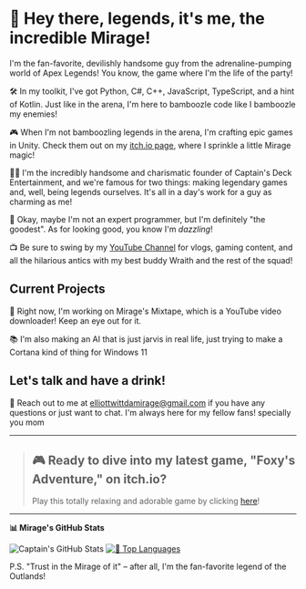 # 🎩 Hey there, legends, it's me, the incredible Mirage!

I'm the fan-favorite, devilishly handsome guy from the adrenaline-pumping world of Apex Legends! You know, the game where I'm the life of the party!

🛠️ In my toolkit, I've got Python, C#, C++, JavaScript, TypeScript, and a hint of Kotlin. Just like in the arena, I'm here to bamboozle code like I bamboozle my enemies!

🎮 When I'm not bamboozling legends in the arena, I'm crafting epic games in Unity. Check them out on my [itch.io page](https://captain-mirage.itch.io/), where I sprinkle a little Mirage magic!

🏴‍☠️ I'm the incredibly handsome and charismatic founder of Captain's Deck Entertainment, and we're famous for two things: making legendary games and, well, being legends ourselves. It's all in a day's work for a guy as charming as me!

📡 Okay, maybe I'm not an expert programmer, but I'm definitely "the goodest". As for looking good, you know I'm *dazzling*!

📺 Be sure to swing by my [YouTube Channel](https://www.youtube.com/channel/UCEi1Yl_QpYygxaLeJ3THdwA) for vlogs, gaming content, and all the hilarious antics with my best buddy Wraith and the rest of the squad!

## Current Projects

🚀 Right now, I'm working on Mirage's Mixtape, which is a YouTube video downloader! Keep an eye out for it.

📚 I'm also making an AI that is just jarvis in real life, just trying to make a Cortana kind of thing for Windows 11

## Let's talk and have a drink!

📧 Reach out to me at elliottwittdamirage@gmail.com if you have any questions or just want to chat. I'm always here for my fellow fans! specially you mom

---

> ## 🎮 Ready to dive into my latest game, "Foxy's Adventure," on itch.io?
> Play this totally relaxing and adorable game by clicking [here](https://captain-mirage.itch.io/foxys-adventure)!

---

**📊 Mirage's GitHub Stats**

![Captain's GitHub Stats](https://github-readme-stats.vercel.app/api?username=CaptainMirage&theme=gotham&show_icons=true)  [![🚀 Top Languages](https://github-readme-stats.vercel.app/api/top-langs/?username=CaptainMirage&theme=gotham&layout=compact)](https://github.com/anuraghazra/github-readme-stats)


P.S. "Trust in the Mirage of it" – after all, I'm the fan-favorite legend of the Outlands!
